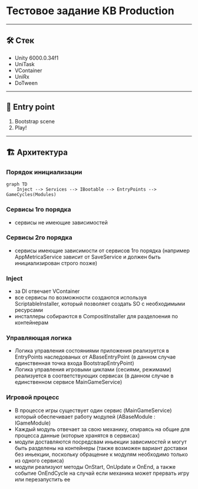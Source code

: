 # Тестовое задание KB Production

---

## 🛠️ Стек 

-   Unity 6000.0.34f1
-   UniTask
-   VContainer
-   UniRx
-   DoTween

---

## 🚀 Entry point

1.  Bootstrap scene
2.  Play!

---

## 🏗️ Архитектура

### Порядок инициализации

```mermaid
graph TD
    Inject --> Services --> IBootable --> EntryPoints --> GameCycles(Modules)
```
### Сервисы 1го порядка
-  сервисы не имеющие зависимостей

### Сервисы 2го порядка
-  сервисы имеющие зависимости от сервисов 1го порядка (например AppMetricaService зависит от SaveService и должен быть инициализирован строго позже)

### Inject
-  за DI отвечает VContainer
-  все сервисы по возможности создаются используя ScriptableInstaller, который позволяет создать SO с необходимыми ресурсами
-  инсталлеры собираются в CompositInstaller для разделоения по контейнерам

### Управляющая логика
- Логика управления состояниями приложения реализуется в EntryPoints наследованых от ABaseEntryPoint (в данном случае единственная точка входа BootstrapEntryPoint)
- Логика управления игровыми циклами (сесиями, режимами) реализуется в соответствующих сервисах (в данном случае в единственном сервисе MainGameService)

### Игровой процесс
- В процессе игры существует один сервис (MainGameService) который обеспечивает работу модулей (ABaseModule : IGameModule)
- Каждый модуль отвечает за свою механику, опираясь на общие для процесса данные (которые хранятся в сервисах)
- модули доставляются посредсвам иньекции зависимостей и могут быть разделены на контейнеры (также возможен вариант доставки без иньекции, поскольку обращение к модулям необходимо только из одного сервиса)
- модули реализуют методы OnStart, OnUpdate и OnEnd, а также событие OnEndCycle на случай если механика может прервать игру или перезапустить ее
